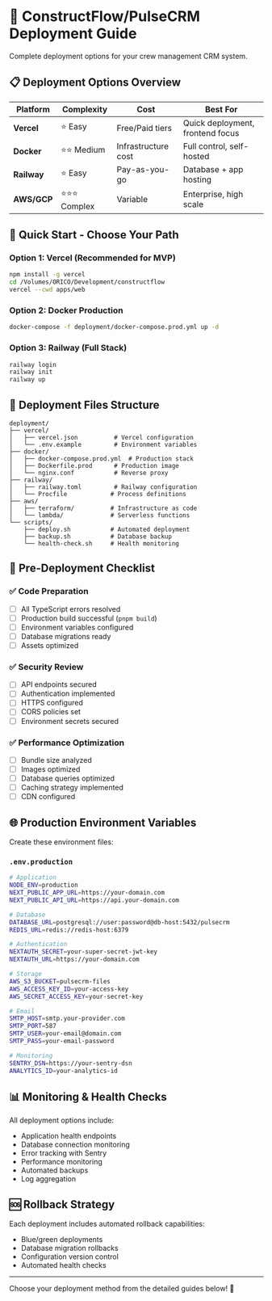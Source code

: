 # 🚀 ConstructFlow/PulseCRM Deployment Guide

Complete deployment options for your crew management CRM system.

## 📋 Deployment Options Overview

| Platform | Complexity | Cost | Best For |
|----------|------------|------|----------|
| **Vercel** | ⭐ Easy | Free/Paid tiers | Quick deployment, frontend focus |
| **Docker** | ⭐⭐ Medium | Infrastructure cost | Full control, self-hosted |
| **Railway** | ⭐ Easy | Pay-as-you-go | Database + app hosting |
| **AWS/GCP** | ⭐⭐⭐ Complex | Variable | Enterprise, high scale |

## 🎯 Quick Start - Choose Your Path

### Option 1: Vercel (Recommended for MVP)
```bash
npm install -g vercel
cd /Volumes/ORICO/Development/constructflow
vercel --cwd apps/web
```

### Option 2: Docker Production
```bash
docker-compose -f deployment/docker-compose.prod.yml up -d
```

### Option 3: Railway (Full Stack)
```bash
railway login
railway init
railway up
```

## 📁 Deployment Files Structure

```
deployment/
├── vercel/
│   ├── vercel.json          # Vercel configuration
│   └── .env.example         # Environment variables
├── docker/
│   ├── docker-compose.prod.yml  # Production stack
│   ├── Dockerfile.prod      # Production image
│   └── nginx.conf           # Reverse proxy
├── railway/
│   ├── railway.toml         # Railway configuration
│   └── Procfile            # Process definitions
├── aws/
│   ├── terraform/          # Infrastructure as code
│   └── lambda/             # Serverless functions
└── scripts/
    ├── deploy.sh           # Automated deployment
    ├── backup.sh           # Database backup
    └── health-check.sh     # Health monitoring
```

## 🔧 Pre-Deployment Checklist

### ✅ Code Preparation
- [ ] All TypeScript errors resolved
- [ ] Production build successful (`pnpm build`)
- [ ] Environment variables configured
- [ ] Database migrations ready
- [ ] Assets optimized

### ✅ Security Review
- [ ] API endpoints secured
- [ ] Authentication implemented
- [ ] HTTPS configured
- [ ] CORS policies set
- [ ] Environment secrets secured

### ✅ Performance Optimization
- [ ] Bundle size analyzed
- [ ] Images optimized
- [ ] Database queries optimized
- [ ] Caching strategy implemented
- [ ] CDN configured

## 🌐 Production Environment Variables

Create these environment files:

### `.env.production`
```bash
# Application
NODE_ENV=production
NEXT_PUBLIC_APP_URL=https://your-domain.com
NEXT_PUBLIC_API_URL=https://api.your-domain.com

# Database
DATABASE_URL=postgresql://user:password@db-host:5432/pulsecrm
REDIS_URL=redis://redis-host:6379

# Authentication
NEXTAUTH_SECRET=your-super-secret-jwt-key
NEXTAUTH_URL=https://your-domain.com

# Storage
AWS_S3_BUCKET=pulsecrm-files
AWS_ACCESS_KEY_ID=your-access-key
AWS_SECRET_ACCESS_KEY=your-secret-key

# Email
SMTP_HOST=smtp.your-provider.com
SMTP_PORT=587
SMTP_USER=your-email@domain.com
SMTP_PASS=your-email-password

# Monitoring
SENTRY_DSN=https://your-sentry-dsn
ANALYTICS_ID=your-analytics-id
```

## 📊 Monitoring & Health Checks

All deployment options include:
- Application health endpoints
- Database connection monitoring
- Error tracking with Sentry
- Performance monitoring
- Automated backups
- Log aggregation

## 🆘 Rollback Strategy

Each deployment includes automated rollback capabilities:
- Blue/green deployments
- Database migration rollbacks
- Configuration version control
- Automated health checks

---

Choose your deployment method from the detailed guides below! 🚀